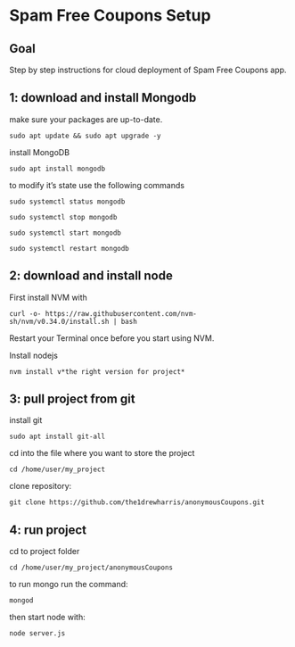 Spam Free Coupons Setup
======

Goal
------
Step by step instructions for cloud deployment of Spam Free Coupons app.

1: download and install Mongodb
------

make sure your packages are up-to-date.

``sudo apt update && sudo apt upgrade -y``

install MongoDB

``sudo apt install mongodb``

to modify it’s state use the following commands

``sudo systemctl status mongodb``

``sudo systemctl stop mongodb``

``sudo systemctl start mongodb``

``sudo systemctl restart mongodb``

2: download and install node
-----

First install NVM with 

``curl -o- https://raw.githubusercontent.com/nvm-sh/nvm/v0.34.0/install.sh | bash``

Restart your Terminal once before you start using NVM.

Install nodejs

``nvm install v*the right version for project*``

3: pull project from git
-----

install git

``sudo apt install git-all``

cd into the file where you want to store the project

``cd /home/user/my_project``

clone repository:

``git clone https://github.com/the1drewharris/anonymousCoupons.git``

4: run project
-----

cd to project folder

``cd /home/user/my_project/anonymousCoupons``

to run mongo run the command:

``mongod``

then start node with:

``node server.js``
